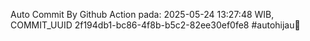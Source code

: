 Auto Commit By Github Action pada: 2025-05-24 13:27:48 WIB, COMMIT_UUID 2f194db1-bc86-4f8b-b5c2-82ee30ef0fe8 #autohijau🗿
